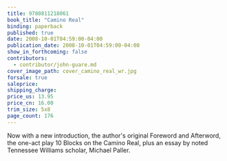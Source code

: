 ```yaml
---
title: 9780811218061
book_title: "Camino Real"
binding: paperback
published: true
date: 2008-10-01T04:59:00-04:00
publication_date: 2008-10-01T04:59:00-04:00
show_in_forthcoming: false
contributors:
  - contributor/john-guare.md
cover_image_path: cover_camino_real_wr.jpg
forsale: true
saleprice:
shipping_charge:
price_us: 13.95
price_cn: 16.00
trim_size: 5x8
page_count: 176
---
```

Now with a new introduction, the author's original Foreword and Afterword, the one-act play 10 Blocks on the Camino Real, plus an essay by noted Tennessee Williams scholar, Michael Paller.


